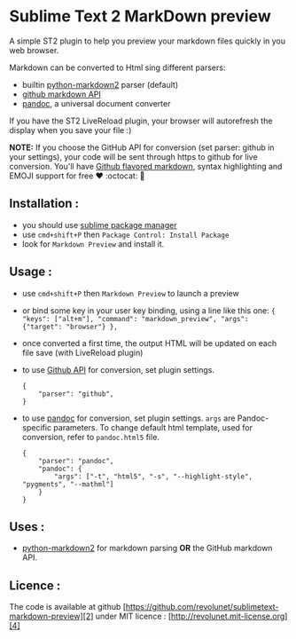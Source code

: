 Sublime Text 2 MarkDown preview
===============================

A simple ST2 plugin to help you preview your markdown files quickly in you web browser.

Markdown can be converted to Html sing different parsers:
 - builtin [python-markdown2][0] parser (default)
 - [github markdown API][5]
 - [pandoc][7], a universal document converter

If you have the ST2 LiveReload plugin, your browser will autorefresh the display when you save your file :)

**NOTE:** If you choose the GitHub API for conversion (set parser: github in your settings), your code will be sent through https to github for live conversion. You'll have [Github flavored markdown][6], syntax highlighting and EMOJI support for free :heart: :octocat: :gift:

## Installation :

 - you should use [sublime package manager][3]
 - use `cmd+shift+P` then `Package Control: Install Package`
 - look for `Markdown Preview` and install it.

## Usage :

 - use `cmd+shift+P` then `Markdown Preview` to launch a preview
 - or bind some key in your user key binding, using a line like this one:
   `{ "keys": ["alt+m"], "command": "markdown_preview", "args": {"target": "browser"} },`
 - once converted a first time, the output HTML will be updated on each file save (with LiveReload plugin)
 - to use [Github API][5] for conversion, set plugin settings.

 	```
	{
		"parser": "github",
	}
	```

 - to use [pandoc][7] for conversion, set plugin settings. `args` are Pandoc-specific parameters. To change default html template, used for conversion, refer to `pandoc.html5` file.

	```
 	{
		"parser": "pandoc",
		"pandoc": {
			"args": ["-t", "html5", "-s", "--highlight-style", "pygments", "--mathml"]
		}
	}
	```

## Uses :

 - [python-markdown2][0] for markdown parsing **OR** the GitHub markdown API.


## Licence :

The code is available at github [https://github.com/revolunet/sublimetext-markdown-preview][2] under MIT licence : [http://revolunet.mit-license.org][4]

 [0]: https://github.com/trentm/python-markdown2
 [2]: https://github.com/revolunet/sublimetext-markdown-preview
 [3]: http://wbond.net/sublime_packages/package_control
 [4]: http://revolunet.mit-license.org
 [5]: http://developer.github.com/v3/markdown
 [6]: http://github.github.com/github-flavored-markdown/
 [7]: http://johnmacfarlane.net/pandoc/

